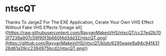 # ntscQT
Thanks To JargeZ For The EXE Application, Cerate Your Own VHS Effect Without Fake VHS Effects
![image alt] ([https://raw.githubusercontent.com/RayyanMakesVHS/ntscQT/cc27ed2b703f7239a907c59f90f3b660f4d3dd32/ntscQT.png](https://github.com/RayyanMakesVHS/ntscQT/blob/6295eaee8a94c94f43126d61a39cc2384975bcd2/ntscQT.png))
